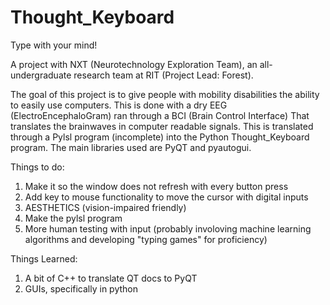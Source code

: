 # Thought_Keyboard
Type with your mind!

A project with NXT (Neurotechnology Exploration Team), an all-undergraduate research team at RIT (Project Lead: Forest).

The goal of this project is to give people with mobility disabilities the ability to easily use computers.
This is done with a dry EEG (ElectroEncephaloGram) ran through a BCI (Brain Control Interface) That translates the brainwaves in computer readable signals. This is translated through a Pylsl program (incomplete) into the Python Thought_Keyboard program.
The main libraries used are PyQT and pyautogui.

Things to do:
  1. Make it so the window does not refresh with every button press
  2. Add key to mouse functionality to move the cursor with digital inputs
  3. AESTHETICS (vision-impaired friendly)
  4. Make the pylsl program
  5. More human testing with input (probably involoving machine learning algorithms and developing "typing games" for proficiency)
  
Things Learned:
  1. A bit of C++ to translate QT docs to PyQT
  2. GUIs, specifically in python
  
